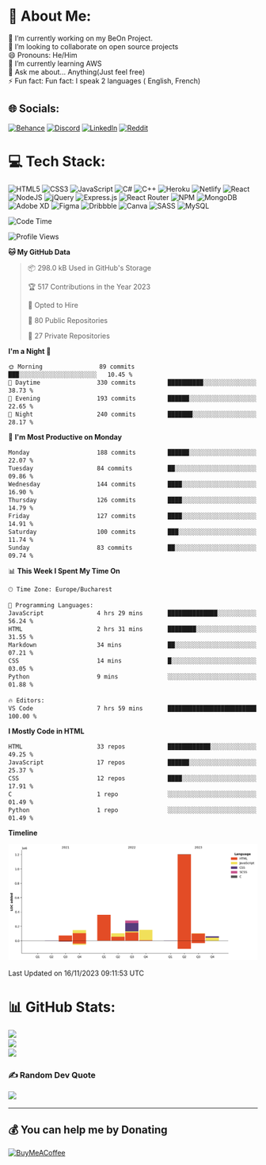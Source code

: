 # 💫 About Me:
🔭 I’m currently working on my BeOn Project. <br>👯 I’m looking to collaborate on open source projects<br>😄 Pronouns: He/Him<br>🌱 I’m currently learning AWS<br>💬 Ask me about... Anything(Just feel free)<br>⚡ Fun fact: Fun fact: I speak 2 languages ( English, French)


## 🌐 Socials:
[![Behance](https://img.shields.io/badge/Behance-1769ff?logo=behance&logoColor=white)](https://behance.net/https://www.behance.net/leroyyoumbi) [![Discord](https://img.shields.io/badge/Discord-%237289DA.svg?logo=discord&logoColor=white)](htttps://discord.gg/Leroy#0512) [![LinkedIn](https://img.shields.io/badge/LinkedIn-%230077B5.svg?logo=linkedin&logoColor=white)](https://linkedin.com/in/https://www.linkedin.com/in/tanguy-leroy-k-youmbi-a02261206/) [![Reddit](https://img.shields.io/badge/Reddit-%23FF4500.svg?logo=Reddit&logoColor=white)](https://reddit.com/user/https://www.reddit.com/user/Fit_Look_9286) 

# 💻 Tech Stack:
![HTML5](https://img.shields.io/badge/html5-%23E34F26.svg?style=flat&logo=html5&logoColor=white) ![CSS3](https://img.shields.io/badge/css3-%231572B6.svg?style=flat&logo=css3&logoColor=white) ![JavaScript](https://img.shields.io/badge/javascript-%23323330.svg?style=flat&logo=javascript&logoColor=%23F7DF1E) ![C#](https://img.shields.io/badge/c%23-%23239120.svg?style=flat&logo=c-sharp&logoColor=white) ![C++](https://img.shields.io/badge/c++-%2300599C.svg?style=flat&logo=c%2B%2B&logoColor=white) ![Heroku](https://img.shields.io/badge/heroku-%23430098.svg?style=flat&logo=heroku&logoColor=white) ![Netlify](https://img.shields.io/badge/netlify-%23000000.svg?style=flat&logo=netlify&logoColor=#00C7B7) ![React](https://img.shields.io/badge/react-%2320232a.svg?style=flat&logo=react&logoColor=%2361DAFB) ![NodeJS](https://img.shields.io/badge/node.js-6DA55F?style=flat&logo=node.js&logoColor=white) ![jQuery](https://img.shields.io/badge/jquery-%230769AD.svg?style=flat&logo=jquery&logoColor=white) ![Express.js](https://img.shields.io/badge/express.js-%23404d59.svg?style=flat&logo=express&logoColor=%2361DAFB) ![React Router](https://img.shields.io/badge/React_Router-CA4245?style=flat&logo=react-router&logoColor=white) ![NPM](https://img.shields.io/badge/NPM-%23000000.svg?style=flat&logo=npm&logoColor=white) ![MongoDB](https://img.shields.io/badge/MongoDB-%234ea94b.svg?style=flat&logo=mongodb&logoColor=white) ![Adobe XD](https://img.shields.io/badge/Adobe%20XD-470137?style=flat&logo=Adobe%20XD&logoColor=#FF61F6) 	![Figma](https://img.shields.io/badge/figma-%23F24E1E.svg?style=flat&logo=figma&logoColor=white) ![Dribbble](https://img.shields.io/badge/Dribbble-EA4C89?style=flat&logo=dribbble&logoColor=white) ![Canva](https://img.shields.io/badge/Canva-%2300C4CC.svg?style=flat&logo=Canva&logoColor=white) ![SASS](https://img.shields.io/badge/SASS-hotpink.svg?style=flat&logo=SASS&logoColor=white) ![MySQL](https://img.shields.io/badge/mysql-%2300f.svg?style=flat&logo=mysql&logoColor=white)

<!--START_SECTION:waka-->
![Code Time](http://img.shields.io/badge/Code%20Time-329%20hrs%2026%20mins-blue)

![Profile Views](http://img.shields.io/badge/Profile%20Views-0-blue)

**🐱 My GitHub Data** 

> 📦 298.0 kB Used in GitHub's Storage 
 > 
> 🏆 517 Contributions in the Year 2023
 > 
> 💼 Opted to Hire
 > 
> 📜 80 Public Repositories 
 > 
> 🔑 27 Private Repositories 
 > 
**I'm a Night 🦉** 

```text
🌞 Morning                89 commits          ███░░░░░░░░░░░░░░░░░░░░░░   10.45 % 
🌆 Daytime                330 commits         ██████████░░░░░░░░░░░░░░░   38.73 % 
🌃 Evening                193 commits         ██████░░░░░░░░░░░░░░░░░░░   22.65 % 
🌙 Night                  240 commits         ███████░░░░░░░░░░░░░░░░░░   28.17 % 
```
📅 **I'm Most Productive on Monday** 

```text
Monday                   188 commits         ██████░░░░░░░░░░░░░░░░░░░   22.07 % 
Tuesday                  84 commits          ██░░░░░░░░░░░░░░░░░░░░░░░   09.86 % 
Wednesday                144 commits         ████░░░░░░░░░░░░░░░░░░░░░   16.90 % 
Thursday                 126 commits         ████░░░░░░░░░░░░░░░░░░░░░   14.79 % 
Friday                   127 commits         ████░░░░░░░░░░░░░░░░░░░░░   14.91 % 
Saturday                 100 commits         ███░░░░░░░░░░░░░░░░░░░░░░   11.74 % 
Sunday                   83 commits          ██░░░░░░░░░░░░░░░░░░░░░░░   09.74 % 
```


📊 **This Week I Spent My Time On** 

```text
🕑︎ Time Zone: Europe/Bucharest

💬 Programming Languages: 
JavaScript               4 hrs 29 mins       ██████████████░░░░░░░░░░░   56.24 % 
HTML                     2 hrs 31 mins       ████████░░░░░░░░░░░░░░░░░   31.55 % 
Markdown                 34 mins             ██░░░░░░░░░░░░░░░░░░░░░░░   07.21 % 
CSS                      14 mins             █░░░░░░░░░░░░░░░░░░░░░░░░   03.05 % 
Python                   9 mins              ░░░░░░░░░░░░░░░░░░░░░░░░░   01.88 % 

🔥 Editors: 
VS Code                  7 hrs 59 mins       █████████████████████████   100.00 % 
```

**I Mostly Code in HTML** 

```text
HTML                     33 repos            ████████████░░░░░░░░░░░░░   49.25 % 
JavaScript               17 repos            ██████░░░░░░░░░░░░░░░░░░░   25.37 % 
CSS                      12 repos            ████░░░░░░░░░░░░░░░░░░░░░   17.91 % 
C                        1 repo              ░░░░░░░░░░░░░░░░░░░░░░░░░   01.49 % 
Python                   1 repo              ░░░░░░░░░░░░░░░░░░░░░░░░░   01.49 % 
```



**Timeline**

![Lines of Code chart](https://raw.githubusercontent.com/Mr-Roy-alt/Mr-Roy-alt/main/assets/bar_graph.png)


 Last Updated on 16/11/2023 09:11:53 UTC
<!--END_SECTION:waka-->

# 📊 GitHub Stats:
![](https://github-readme-stats.vercel.app/api?username=Mr-Roy-alt&theme=dark&hide_border=false&include_all_commits=false&count_private=false)<br/>
![](https://github-readme-streak-stats.herokuapp.com/?user=Mr-Roy-alt&theme=dark&hide_border=false)<br/>
![](https://github-readme-stats.vercel.app/api/top-langs/?username=Mr-Roy-alt&theme=dark&hide_border=false&include_all_commits=false&count_private=false&layout=compact)

### ✍️ Random Dev Quote
![](https://quotes-github-readme.vercel.app/api?type=horizontal&theme=radical)

---
## 💰 You can help me by Donating
  [![BuyMeACoffee](https://img.shields.io/badge/Buy%20Me%20a%20Coffee-ffdd00?style=for-the-badge&logo=buy-me-a-coffee&logoColor=black)](https://buymeacoffee.com/https://www.buymeacoffee.com/leroyyoumb4) 

  <!-- Proudly created with GPRM ( https://gprm.itsvg.in ) -->
  
